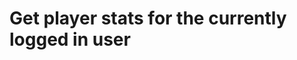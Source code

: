 #  Get player stats for the currently logged in user

<api-endpoint openapi-path="../../../api-specs/swagger-otr-api.json" method="GET" endpoint="/api/v1/me/stats"/>